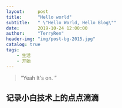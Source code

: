 ```yaml
---
layout:     post
title:      "Hello world"
subtitle:   " \"Hello World, Hello Blog\""
date:       2019-10-24 12:00:00
author:     "TerryRen"
header-img: "img/post-bg-2015.jpg"
catalog: true
tags:
    - 生活
    - 开始
---
```


> “Yeah It's on. ”

## 记录小白技术上的点点滴滴

